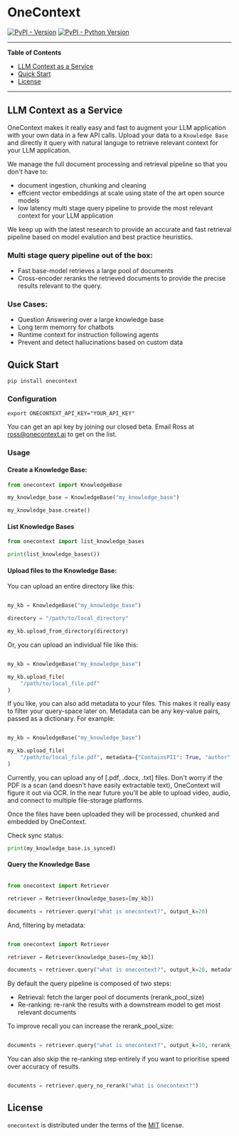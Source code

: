 # OneContext

[![PyPI - Version](https://img.shields.io/pypi/v/onecontext.svg)](https://pypi.org/project/onecontext)
[![PyPI - Python Version](https://img.shields.io/pypi/pyversions/onecontext.svg)](https://pypi.org/project/onecontext)

-----
**Table of Contents**
- [LLM Context as a Service](#llm-context-as-a-service)
- [Quick Start](#quick-start)
- [License](#license)

-----

## LLM Context as a Service

OneContext makes it really easy and fast to augment your LLM application with your own data
in a few API calls. Upload your data to a `Knowledge Base` and directly it
query with natural languge to retrieve relevant context for your LLM application.

We manage the full document processing and retrieval pipeline so that you don't have to:

- document ingestion, chunking and cleaning
- effcient vector embeddings at scale using state of the art open source models
- low latency multi stage query pipeline to provide the most relevant context
for your LLM application

We keep up with the latest research to provide an accurate and fast retrieval pipeline
based on model evalution and best practice heuristics.

### Multi stage query pipeline out of the box:
- Fast base-model retrieves a large pool of documents
- Cross-encoder reranks the retrieved documents to provide the precise
results relevant to the query.

### Use Cases:
- Question Answering over a large knowledge base
- Long term memorry for chatbots
- Runtime context for instruction following agents
- Prevent and detect hallucinations based on custom data


## Quick Start

```console
pip install onecontext
```

### Configuration

    export ONECONTEXT_API_KEY="YOUR_API_KEY"

You can get an api key by joining our closed beta. Email Ross at ross@onecontext.ai to get on the list.

### Usage

#### Create a Knowledge Base:

```python
from onecontext import KnowledgeBase

my_knowledge_base = KnowledgeBase("my_knowledge_base")

my_knowledge_base.create()

```

#### List Knowledge Bases


```python
from onecontext import list_knowledge_bases

print(list_knowledge_bases())

```

#### Upload files to the Knowledge Base:

You can upload an entire directory like this:

```python

my_kb = KnowledgeBase("my_knowledge_base")

directory = "/path/to/local_directory"

my_kb.upload_from_directory(directory)
```

Or, you can upload an individual file like this:

```python

my_kb = KnowledgeBase("my_knowledge_base")

my_kb.upload_file(
    "/path/to/local_file.pdf"
)

```

If you like, you can also add metadata to your files. This makes it really easy to filter your query-space later on. Metadata can be any key-value pairs, passed as a dictionary. For example:

```python

my_kb = KnowledgeBase("my_knowledge_base")

my_kb.upload_file(
    "/path/to/local_file.pdf", metadata={"ContainsPII": True, "author": "ross", "description": "passport", "file-type": "scan", "category": "personal"}
)

```

Currently, you can upload any of [.pdf, .docx, .txt] files. Don't worry if the PDF is a scan (and doesn't have easily extractable text), OneContext will figure it out via OCR.
In the near future you'll be able to upload video, audio, and connect to multiple file-storage platforms. 

Once the files have been uploaded they will be processed, chunked
and embedded by OneContext.

Check sync status:

```python
print(my_knowledge_base.is_synced)
```

#### Query the Knowledge Base


```python

from onecontext import Retriever

retriever = Retriever(knowledge_bases=[my_kb])

documents = retriever.query("what is onecontext?", output_k=20)

```

And, filtering by metadata: 

```python

from onecontext import Retriever

retriever = Retriever(knowledge_bases=[my_kb])

documents = retriever.query("what is onecontext?", output_k=20, metadata_filters={"ContainsPII": True, "author": "ross"})

```


By default the query pipeline is composed of two steps:

- Retrieval: fetch the larger pool of documents (rerank_pool_size)
- Re-ranking: re-rank the results with a downstream model to get most relevant documents

To improve recall you can increase the rerank_pool_size:

```python

documents = retriever.query("what is onecontext?", output_k=10, rerank_pool_size=80)

```

You can also skip the re-ranking step entirely if you want to prioritise speed over accuracy of results.

```python

documents = retriever.query_no_rerank("what is onecontext?")

```

## License

`onecontext` is distributed under the terms of the [MIT](https://spdx.org/licenses/MIT.html) license.


